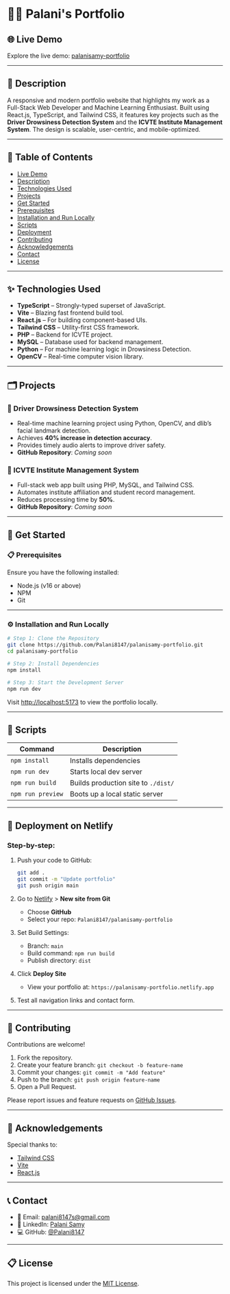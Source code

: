 
# 🧑‍💻 Palani's Portfolio

## 🌐 Live Demo
Explore the live demo: [palanisamy-portfolio](https://palani-developer-profile.netlify.app/)

---

## 📝 Description
A responsive and modern portfolio website that highlights my work as a Full-Stack Web Developer and Machine Learning Enthusiast. Built using React.js, TypeScript, and Tailwind CSS, it features key projects such as the **Driver Drowsiness Detection System** and the **ICVTE Institute Management System**. The design is scalable, user-centric, and mobile-optimized.

---

## 📖 Table of Contents
- [Live Demo](#-live-demo)
- [Description](#-description)
- [Technologies Used](#-technologies-used)
- [Projects](#-projects)
- [Get Started](#-get-started)
- [Prerequisites](#-prerequisites)
- [Installation and Run Locally](#-installation-and-run-locally)
- [Scripts](#-scripts)
- [Deployment](#-deployment)
- [Contributing](#-contributing)
- [Acknowledgements](#-acknowledgements)
- [Contact](#-contact)
- [License](#-license)

---

## ✨ Technologies Used

- **TypeScript** – Strongly-typed superset of JavaScript.
- **Vite** – Blazing fast frontend build tool.
- **React.js** – For building component-based UIs.
- **Tailwind CSS** – Utility-first CSS framework.
- **PHP** – Backend for ICVTE project.
- **MySQL** – Database used for backend management.
- **Python** – For machine learning logic in Drowsiness Detection.
- **OpenCV** – Real-time computer vision library.

---

## 🗂️ Projects

### 🔹 Driver Drowsiness Detection System
- Real-time machine learning project using Python, OpenCV, and dlib’s facial landmark detection.
- Achieves **40% increase in detection accuracy**.
- Provides timely audio alerts to improve driver safety.
- **GitHub Repository**: _Coming soon_

### 🔹 ICVTE Institute Management System
- Full-stack web app built using PHP, MySQL, and Tailwind CSS.
- Automates institute affiliation and student record management.
- Reduces processing time by **50%**.
- **GitHub Repository**: _Coming soon_

---

## 🧰 Get Started

### 📋 Prerequisites

Ensure you have the following installed:
- Node.js (v16 or above)
- NPM
- Git

---

### ⚙️ Installation and Run Locally

```bash
# Step 1: Clone the Repository
git clone https://github.com/Palani8147/palanisamy-portfolio.git
cd palanisamy-portfolio

# Step 2: Install Dependencies
npm install

# Step 3: Start the Development Server
npm run dev
```

Visit [http://localhost:5173](http://localhost:5173) to view the portfolio locally.

---

## 📜 Scripts

| Command          | Description                                |
|------------------|--------------------------------------------|
| `npm install`     | Installs dependencies                      |
| `npm run dev`     | Starts local dev server                    |
| `npm run build`   | Builds production site to `./dist/`       |
| `npm run preview` | Boots up a local static server            |

---

## 🚀 Deployment on Netlify

### Step-by-step:

1. Push your code to GitHub:  
   ```bash
   git add .
   git commit -m "Update portfolio"
   git push origin main
   ```

2. Go to [Netlify](https://app.netlify.com) > **New site from Git**  
   - Choose **GitHub**
   - Select your repo: `Palani8147/palanisamy-portfolio`

3. Set Build Settings:  
   - Branch: `main`  
   - Build command: `npm run build`  
   - Publish directory: `dist`  

4. Click **Deploy Site**  
   - View your portfolio at: `https://palanisamy-portfolio.netlify.app`

5. Test all navigation links and contact form.

---

## 🔧 Contributing

Contributions are welcome!

1. Fork the repository.
2. Create your feature branch: `git checkout -b feature-name`
3. Commit your changes: `git commit -m "Add feature"`
4. Push to the branch: `git push origin feature-name`
5. Open a Pull Request.

Please report issues and feature requests on [GitHub Issues](https://github.com/Palani8147/palanisamy-portfolio/issues).

---

## 💎 Acknowledgements

Special thanks to:
- [Tailwind CSS](https://tailwindcss.com/)
- [Vite](https://vitejs.dev/)
- [React.js](https://reactjs.org/)

---

## 📞 Contact

- 📧 Email: [palani8147s@gmail.com](mailto:palani8147s@gmail.com)  
- 💼 LinkedIn: [Palani Samy](https://linkedin.com/in/palani8147)  
- 💻 GitHub: [@Palani8147](https://github.com/Palani8147)

---

## 📋 License

This project is licensed under the [MIT License](LICENSE).
```
